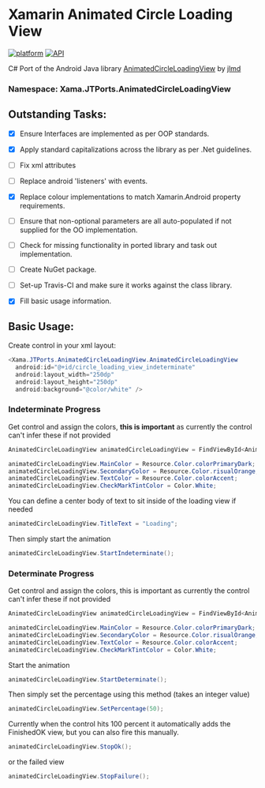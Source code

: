 # Xamarin Animated Circle Loading View
[![platform](https://img.shields.io/badge/platform-Xamarin.Android-brightgreen.svg)](https://www.xamarin.com/)
[![API](https://img.shields.io/badge/API-10%2B-orange.svg?style=flat)](https://android-arsenal.com/api?level=10s)

C# Port of the Android Java library [AnimatedCircleLoadingView](https://github.com/jlmd/AnimatedCircleLoadingView) by [jlmd](https://github.com/jlmd)

### Namespace: Xama.JTPorts.AnimatedCircleLoadingView

## Outstanding Tasks:

- [x] Ensure Interfaces are implemented as per OOP standards.

- [x] Apply standard capitalizations across the library as per .Net guidelines.

- [ ] Fix xml attributes

- [ ] Replace android 'listeners' with events.

- [x] Replace colour implementations to match Xamarin.Android property requirements.

- [ ] Ensure that non-optional parameters are all auto-populated if not supplied for the OO implementation.

- [ ] Check for missing functionality in ported library and task out implementation.

- [ ] Create NuGet package.

- [ ] Set-up Travis-CI and make sure it works against the class library.

- [x] Fill basic usage information.

## Basic Usage:

Create control in your xml layout:

```cs
<Xama.JTPorts.AnimatedCircleLoadingView.AnimatedCircleLoadingView
  android:id="@+id/circle_loading_view_indeterminate"
  android:layout_width="250dp"
  android:layout_height="250dp"
  android:background="@color/white" />
```
### Indeterminate Progress

Get control and assign the colors, **this is important** as currently the control can't infer these if not provided

```cs
AnimatedCircleLoadingView animatedCircleLoadingView = FindViewById<AnimatedCircleLoadingView>(Resource.Id.circle_loading_view_indeterminate);

animatedCircleLoadingView.MainColor = Resource.Color.colorPrimaryDark;
animatedCircleLoadingView.SecondaryColor = Resource.Color.risualOrange;
animatedCircleLoadingView.TextColor = Resource.Color.colorAccent;
animatedCircleLoadingView.CheckMarkTintColor = Color.White;
```

You can define a center body of text to sit inside of the loading view if needed

```cs
animatedCircleLoadingView.TitleText = "Loading";
```
Then simply start the animation

```cs
animatedCircleLoadingView.StartIndeterminate();
```

### Determinate Progress

Get control and assign the colors, this is important as currently the control can't infer these if not provided

```cs
AnimatedCircleLoadingView animatedCircleLoadingView = FindViewById<AnimatedCircleLoadingView>(Resource.Id.circle_loading_view_indeterminate);

animatedCircleLoadingView.MainColor = Resource.Color.colorPrimaryDark;
animatedCircleLoadingView.SecondaryColor = Resource.Color.risualOrange;
animatedCircleLoadingView.TextColor = Resource.Color.colorAccent;
animatedCircleLoadingView.CheckMarkTintColor = Color.White;
```

Start the animation

```cs
animatedCircleLoadingView.StartDeterminate();
```

Then simply set the percentage using this method (takes an integer value)

```cs
animatedCircleLoadingView.SetPercentage(50);
```

Currently when the control hits 100 percent it automatically adds the FinishedOK view, but you can also fire this manually.

```cs
animatedCircleLoadingView.StopOk();
```

or the failed view

```cs
animatedCircleLoadingView.StopFailure();
```
